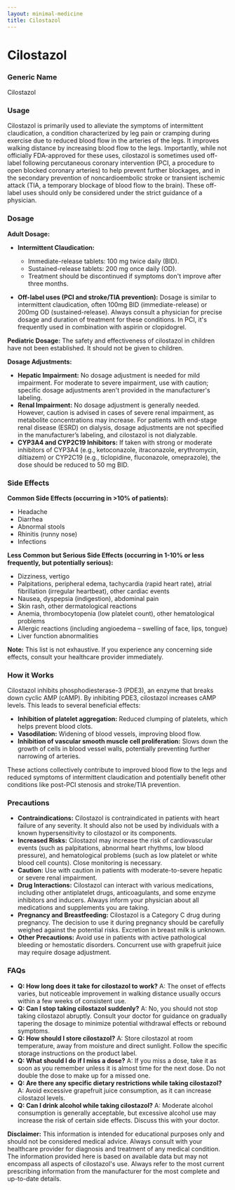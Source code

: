 ```yaml
---
layout: minimal-medicine
title: Cilostazol
---
```


# Cilostazol
### Generic Name
Cilostazol

### Usage
Cilostazol is primarily used to alleviate the symptoms of intermittent claudication, a condition characterized by leg pain or cramping during exercise due to reduced blood flow in the arteries of the legs.  It improves walking distance by increasing blood flow to the legs.  Importantly,  while not officially FDA-approved for these uses,  cilostazol is sometimes used off-label  following percutaneous coronary intervention (PCI, a procedure to open blocked coronary arteries) to help prevent further blockages, and in the secondary prevention of noncardioembolic stroke or transient ischemic attack (TIA, a temporary blockage of blood flow to the brain).  These off-label uses should only be considered under the strict guidance of a physician.

### Dosage

**Adult Dosage:**

* **Intermittent Claudication:**
    * Immediate-release tablets: 100 mg twice daily (BID).
    * Sustained-release tablets: 200 mg once daily (OD).
    * Treatment should be discontinued if symptoms don't improve after three months.

* **Off-label uses (PCI and stroke/TIA prevention):**  Dosage is similar to intermittent claudication, often 100mg BID (immediate-release) or 200mg OD (sustained-release).  Always consult a physician for precise dosage and duration of treatment for these conditions.  In PCI, it's frequently used in combination with aspirin or clopidogrel.

**Pediatric Dosage:**
The safety and effectiveness of cilostazol in children have not been established.  It should not be given to children.

**Dosage Adjustments:**

* **Hepatic Impairment:** No dosage adjustment is needed for mild impairment.  For moderate to severe impairment, use with caution; specific dosage adjustments aren't provided in the manufacturer's labeling.
* **Renal Impairment:** No dosage adjustment is generally needed. However, caution is advised in cases of severe renal impairment, as metabolite concentrations may increase.  For patients with end-stage renal disease (ESRD) on dialysis, dosage adjustments are not specified in the manufacturer’s labeling, and cilostazol is not dialyzable.
* **CYP3A4 and CYP2C19 Inhibitors:** If taken with strong or moderate inhibitors of CYP3A4 (e.g., ketoconazole, itraconazole, erythromycin, diltiazem) or CYP2C19 (e.g., ticlopidine, fluconazole, omeprazole), the dose should be reduced to 50 mg BID.


### Side Effects

**Common Side Effects (occurring in >10% of patients):**

* Headache
* Diarrhea
* Abnormal stools
* Rhinitis (runny nose)
* Infections

**Less Common but Serious Side Effects (occurring in 1-10% or less frequently, but potentially serious):**

* Dizziness, vertigo
* Palpitations, peripheral edema, tachycardia (rapid heart rate), atrial fibrillation (irregular heartbeat), other cardiac events
* Nausea, dyspepsia (indigestion), abdominal pain
* Skin rash, other dermatological reactions
* Anemia, thrombocytopenia (low platelet count), other hematological problems
* Allergic reactions (including angioedema – swelling of face, lips, tongue)
* Liver function abnormalities

**Note:** This list is not exhaustive.  If you experience any concerning side effects, consult your healthcare provider immediately.


### How it Works

Cilostazol inhibits phosphodiesterase-3 (PDE3), an enzyme that breaks down cyclic AMP (cAMP). By inhibiting PDE3, cilostazol increases cAMP levels.  This leads to several beneficial effects:

* **Inhibition of platelet aggregation:**  Reduced clumping of platelets, which helps prevent blood clots.
* **Vasodilation:** Widening of blood vessels, improving blood flow.
* **Inhibition of vascular smooth muscle cell proliferation:**  Slows down the growth of cells in blood vessel walls, potentially preventing further narrowing of arteries.

These actions collectively contribute to improved blood flow to the legs and reduced symptoms of intermittent claudication and potentially benefit other conditions like post-PCI stenosis and stroke/TIA prevention.

### Precautions

* **Contraindications:** Cilostazol is contraindicated in patients with heart failure of any severity.  It should also not be used by individuals with a known hypersensitivity to cilostazol or its components.
* **Increased Risks:** Cilostazol may increase the risk of cardiovascular events (such as palpitations, abnormal heart rhythms, low blood pressure), and hematological problems (such as low platelet or white blood cell counts). Close monitoring is necessary.
* **Caution:** Use with caution in patients with moderate-to-severe hepatic or severe renal impairment.
* **Drug Interactions:** Cilostazol can interact with various medications, including other antiplatelet drugs, anticoagulants, and some enzyme inhibitors and inducers.  Always inform your physician about all medications and supplements you are taking.
* **Pregnancy and Breastfeeding:** Cilostazol is a Category C drug during pregnancy.  The decision to use it during pregnancy should be carefully weighed against the potential risks.  Excretion in breast milk is unknown.
* **Other Precautions:** Avoid use in patients with active pathological bleeding or hemostatic disorders. Concurrent use with grapefruit juice may require dosage adjustment.

### FAQs

* **Q: How long does it take for cilostazol to work?** A:  The onset of effects varies, but noticeable improvement in walking distance usually occurs within a few weeks of consistent use.
* **Q: Can I stop taking cilostazol suddenly?** A:  No, you should not stop taking cilostazol abruptly. Consult your doctor for guidance on gradually tapering the dosage to minimize potential withdrawal effects or rebound symptoms.
* **Q: How should I store cilostazol?** A: Store cilostazol at room temperature, away from moisture and direct sunlight.  Follow the specific storage instructions on the product label.
* **Q: What should I do if I miss a dose?** A: If you miss a dose, take it as soon as you remember unless it is almost time for the next dose. Do not double the dose to make up for a missed one.
* **Q:  Are there any specific dietary restrictions while taking cilostazol?** A: Avoid excessive grapefruit juice consumption, as it can increase cilostazol levels.
* **Q: Can I drink alcohol while taking cilostazol?** A:  Moderate alcohol consumption is generally acceptable, but excessive alcohol use may increase the risk of certain side effects.  Discuss this with your doctor.


**Disclaimer:**  This information is intended for educational purposes only and should not be considered medical advice. Always consult with your healthcare provider for diagnosis and treatment of any medical condition.  The information provided here is based on available data but may not encompass all aspects of cilostazol's use.  Always refer to the most current prescribing information from the manufacturer for the most complete and up-to-date details.
